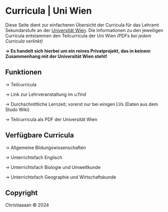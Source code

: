 # Curricula | Uni Wien 

Diese Seite dient zur einfacheren Übersicht der Curricula für das Lehramt Sekundarstufe an der <a href="https://www.univie.ac.at/">Universität Wien</a>.
Die Informationen zu den jeweiligen Curricula entstammen den Teilcurricula der Uni Wien <em>(PDFs bei jedem Curricula verlinkt)</em>

<b>→ Es handelt sich hierbei um ein reines Privatprojekt, das in keinem Zusammenhang mit der Universität Wien steht!</b>



## Funktionen

  → Teilcurricula
  
  → Link zur Lehrveranstaltung im u:find
  
  → Durchschnittliche Lernzeit; vorerst nur bei einigen LVs (Daten aus dem Studo Wiki)
  
  → Teilcurricula als PDF der Universität Wien



## Verfügbare Curricula

  → Allgemeine Bildungswissenschaften
  
  → Unterrichtsfach Englisch
  
  → Unterrichtsfach Biologie und Umweltkunde
  
  → Unterrichtsfach Geographie und Wirtschaftskunde



## Copyright

Christiaaaan © 2024

